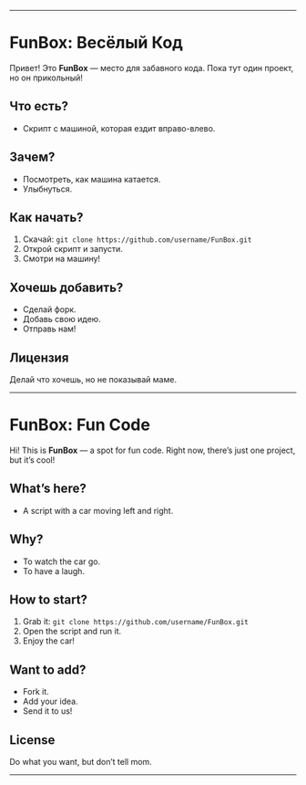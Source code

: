 
---

# FunBox: Весёлый Код

Привет! Это **FunBox** — место для забавного кода. Пока тут один проект, но он прикольный!

## Что есть?
- Скрипт с машиной, которая ездит вправо-влево.

## Зачем?
- Посмотреть, как машина катается.
- Улыбнуться.

## Как начать?
1. Скачай: `git clone https://github.com/username/FunBox.git`
2. Открой скрипт и запусти.
3. Смотри на машину!

## Хочешь добавить?
- Сделай форк.
- Добавь свою идею.
- Отправь нам!

## Лицензия
Делай что хочешь, но не показывай маме.

---

# FunBox: Fun Code

Hi! This is **FunBox** — a spot for fun code. Right now, there’s just one project, but it’s cool!

## What’s here?
- A script with a car moving left and right.

## Why?
- To watch the car go.
- To have a laugh.

## How to start?
1. Grab it: `git clone https://github.com/username/FunBox.git`
2. Open the script and run it.
3. Enjoy the car!

## Want to add?
- Fork it.
- Add your idea.
- Send it to us!

## License
Do what you want, but don’t tell mom.

---
